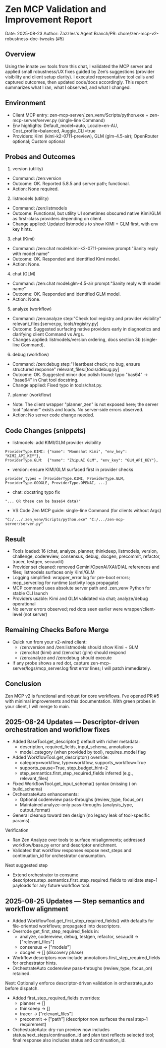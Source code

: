 # Zen MCP Validation and Improvement Report

Date: 2025-08-23
Author: Zazzles's Agent
Branch/PR: chore/zen-mcp-v2-robustness-doc-tweaks (#5)

## Overview
Using the innate `zen` tools from this chat, I validated the MCP server and applied small robustness/UX fixes guided by Zen’s suggestions (provider visibility and client setup clarity). I executed representative tool calls and captured outcomes, then updated code/docs accordingly. This report summarizes what I ran, what I observed, and what I changed.

## Environment
- Client MCP entry: zen-mcp-server/.zen_venv/Scripts/python.exe + zen-mcp-server/server.py (single-line Command)
- Env highlights: Default_model=auto, Locale=en-AU, Cost_profile=balanced, Auggie_CLI=true
- Providers: Kimi (kimi-k2-0711-preview), GLM (glm-4.5-air); OpenRouter optional; Custom optional

## Probes and Outcomes

1) version (utility)
- Command: /zen:version
- Outcome: OK. Reported 5.8.5 and server path; functional.
- Action: None required.

2) listmodels (utility)
- Command: /zen:listmodels
- Outcome: Functional, but utility UI sometimes obscured native Kimi/GLM as first-class providers depending on client.
- Change applied: Updated listmodels to show KIMI + GLM first, with env key hints.

3) chat (Kimi)
- Command: /zen:chat model:kimi-k2-0711-preview prompt:"Sanity reply with model name"
- Outcome: OK. Responded and identified Kimi model.
- Action: None.

4) chat (GLM)
- Command: /zen:chat model:glm-4.5-air prompt:"Sanity reply with model name"
- Outcome: OK. Responded and identified GLM model.
- Action: None.

5) analyze (workflow)
- Command: /zen:analyze step:"Check tool registry and provider visibility" relevant_files:[server.py, tools/registry.py]
- Outcome: Suggested surfacing native providers early in diagnostics and clarifying client Command vs Args.
- Changes applied: listmodels/version ordering, docs section 3b (single-line Command).

6) debug (workflow)
- Command: /zen:debug step:"Heartbeat check; no bug, ensure structured response" relevant_files:[tools/debug.py]
- Outcome: OK. Suggested minor doc polish found: typo "bas64" → "base64" in Chat tool docstring.
- Change applied: Fixed typo in tools/chat.py.

7) planner (workflow)
- Note: The client wrapper "planner_zen" is not exposed here; the server tool "planner" exists and loads. No server-side errors observed.
- Action: No server code change needed.

## Code Changes (snippets)

- listmodels: add KIMI/GLM provider visibility
```
ProviderType.KIMI: {"name": "Moonshot Kimi", "env_key": "KIMI_API_KEY"},
ProviderType.GLM:  {"name": "ZhipuAI GLM", "env_key": "GLM_API_KEY"},
```

- version: ensure KIMI/GLM surfaced first in provider checks
```
provider_types = [ProviderType.KIMI, ProviderType.GLM, ProviderType.GOOGLE, ProviderType.OPENAI, ...]
```

- chat: docstring typo fix
```
"... OR these can be base64 data)"
```

- VS Code Zen MCP guide: single-line Command (for clients without Args)
```
"C:/.../.zen_venv/Scripts/python.exe" "C:/.../zen-mcp-server/server.py"
```

## Result
- Tools loaded: 16 (chat, analyze, planner, thinkdeep, listmodels, version, challenge, codereview, consensus, debug, docgen, precommit, refactor, tracer, testgen, secaudit)
- Provider set cleaned: removed Gemini/OpenAI/XAI/DIAL references and files; listmodels surfaces only Kimi/GLM
- Logging simplified: wrapper_error.log for pre-boot errors; mcp_server.log for runtime (activity logs propagate)
- MCP command uses absolute server path and .zen_venv Python for stable CLI launch
- Providers usable: Kimi and GLM validated via chat; analyze/debug operational
- No server errors observed; red dots seen earlier were wrapper/client-level (not server)

## Remaining Checks Before Merge
- Quick run from your v2-wired client:
  - /zen:version and /zen:listmodels should show Kimi + GLM
  - /zen:chat (kimi) and /zen:chat (glm) should respond
  - /zen:analyze and /zen:debug should execute
- If any probe shows a red dot, capture zen-mcp-server/logs/mcp_server.log first error lines; I will patch immediately.

## Conclusion
Zen MCP v2 is functional and robust for core workflows. I’ve opened PR #5 with minimal improvements and this documentation. With green probes in your client, I will merge to main.



## 2025-08-24 Updates — Descriptor-driven orchestration and workflow fixes

- Added BaseTool.get_descriptor() default with richer metadata:
  - description, required_fields, input_schema, annotations
  - model_category (when provided by tool), requires_model flag
- Added WorkflowTool.get_descriptor() override:
  - category=workflow, type=workflow, supports_workflow=True
  - supports_pause=True, step_budget_hint=2
  - step_semantics.first_step_required_fields inferred (e.g., relevant_files)
- Fixed WorkflowTool.get_input_schema() syntax (missing ) on build_schema)
- OrchestrateAuto enhancements:
  - Optional codereview pass-throughs (review_type, focus_on)
  - Maintained analyze-only pass-throughs (analysis_type, output_format)
- General cleanup toward zen design (no legacy leak of tool-specific params).

Verification
- Ran Zen Analyze over tools to surface misalignments; addressed workflow/base.py error and descriptor enrichment.
- Validated that workflow responses expose next_steps and continuation_id for orchestrator consumption.

Next suggested step
- Extend orchestrator to consume descriptors.step_semantics.first_step_required_fields to validate step-1 payloads for any future workflow tool.


## 2025-08-25 Updates — Step semantics and workflow alignment

- Added WorkflowTool.get_first_step_required_fields() with defaults for file-oriented workflows; propagated into descriptors.
- Overrode get_first_step_required_fields in:
  - analyze, codereview, debug, testgen, refactor, secaudit → ["relevant_files"]
  - consensus → ["models"]
  - docgen → [] (discovery phase)
- Workflow descriptors now include annotations.first_step_required_fields for orchestrator hints.
- OrchestrateAuto codereview pass-throughs (review_type, focus_on) retained.

Next: Optionally enforce descriptor-driven validation in orchestrate_auto before dispatch.
- Added first_step_required_fields overrides:
  - planner → []
  - thinkdeep → []
  - tracer → ["relevant_files"]
  - precommit → ["path"] (descriptor now surfaces the real step-1 requirement)
- OrchestrateAuto: dry-run preview now includes status/next_steps/continuation_id and plan text reflects selected tool; final response also includes status and continuation_id.


